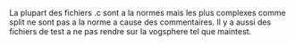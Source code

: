 La plupart des fichiers .c sont a la normes mais les plus complexes comme split ne sont pas a la norme a cause des commentaires.
Il y a aussi des fichiers de test a ne pas rendre sur la vogsphere tel que maintest.
